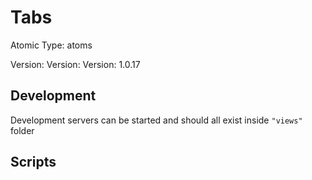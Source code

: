 # Tabs

Atomic Type: atoms

Version: Version: Version: 1.0.17




## Development

Development servers can be started and should all exist inside `"views"` folder

## Scripts
